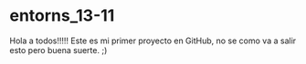 # entorns_13-11
Hola a todos!!!!!
Este es mi primer proyecto en GitHub, no se como va  a salir esto pero buena suerte. ;)
